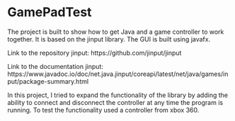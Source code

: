 # GamePadTest
The project is built to show how to get Java and a game controller to work together. It is based on the jinput library. The GUI is built using javafx.
<p>Link to the repository jinput: https://github.com/jinput/jinput 
<p>Link to the documentation jinput: https://www.javadoc.io/doc/net.java.jinput/coreapi/latest/net/java/games/input/package-summary.html
<p>In this project, I tried to expand the functionality of the library by adding the ability to connect and disconnect the controller at any time the program is running.
To test the functionality used a controller from xbox 360.
